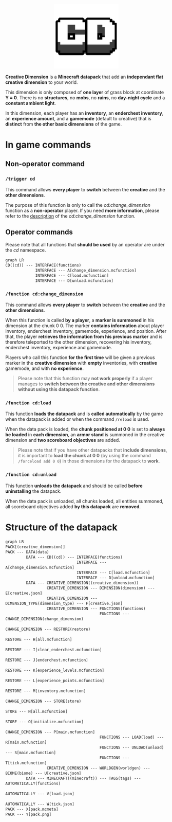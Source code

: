 <div align = "center">
  <img src = "./creative_dimension/pack.png" width = "200" height = "200"/>
</div>

**Creative Dimension** is a **Minecraft datapack** that add an **independant flat creative dimension** to your world.

This dimension is only composed of **one layer** of grass block at coordinate **Y = 0**. 
There is no **structures**, no **mobs**, no **rains**, no **day-night cycle** and a **constant ambient light**. 

In this dimension, each player has an **inventory**, an **enderchest inventory**, an **experience amount**, and a **gamemode** (default to creative) that is **distinct** from **the other basic dimensions** of the game.


# In game commands

## Non-operator command
### `/trigger cd`

This command allows **every player** to **switch** between the **creative** and the **other dimensions**.

The purpose of this function is only to call the *cd:change_dimension* function as a **non-operator** player. If you need **more information**, please refer to the [description](#function-cdchange_dimension) of the *cd:change_dimension* function.

## Operator commands

Please note that all functions that **should be used** by an operator are under the *cd* namespace.

```mermaid
graph LR
CD((cd)) --- INTERFACE(functions)
             INTERFACE --- A[change_dimension.mcfunction]
             INTERFACE --- C[load.mcfunction]
             INTERFACE --- D[unload.mcfunction]
```

### `/function cd:change_dimension`

This command allows **every player** to **switch** between the **creative** and the **other dimensions**.

When this function is called **by a player**, a **marker is summoned** in his dimension at the chunk 0 0. The marker **contains information** about player inventory, enderchest inventory, gamemode, experience, and position.
After that, the player **retrieves the information from his previous marker** and is therefore teleported to the other dimension, recovering his inventory, enderchest inventory, experience and gamemode.

Players who call this function **for the first time** will be given a previous marker in the **creative dimension** with **empty** inventories, with **creative** gamemode, and with **no experience**.

> Please note that this function may **not work properly** if a player manages to **switch between the creative and other dimensions without using this datapack function**.


### `/function cd:load`

This function **loads the datapack** and is **called automatically** by the game when the datapack is added or when the command `/reload` is used.

When the data pack is loaded, the **chunk positioned at 0 0** is set to **always be loaded** in **each dimension**, an **armor stand** is summoned in the creative dimension and **two scoreboard objectives** are added.

> Please note that if you have other datapacks that **include dimensions**, it is important to **load the chunk at 0 0** (by using the command `/forceload add 0 0`) in those dimensions for the datapack to **work**.


### `/function cd:unload`

This function **unloads the datapack** and should be called **before uninstalling** the datapack.

When the data pack is unloaded, all chunks loaded, all entities summoned, all scoreboard objectives added **by this datapack** are **removed**.


# Structure of the datapack

```mermaid
graph LR
PACK[(creative_dimension)]
PACK --- DATA(data)
         DATA --- CD((cd)) --- INTERFACE(functions)
                               INTERFACE --- A[change_dimension.mcfunction]
                               INTERFACE --- C[load.mcfunction]
                               INTERFACE --- D[unload.mcfunction]
         DATA --- CREATIVE_DIMENSION((creative_dimension))
                  CREATIVE_DIMENSION --- DIMENSION(dimension) --- E[creative.json]
                  CREATIVE_DIMENSION --- DIMENSION_TYPE(dimension_type) --- F[creative.json]
                  CREATIVE_DIMENSION --- FUNCTIONS(functions)
                                         FUNCTIONS --- CHANGE_DIMENSION(change_dimension)
                                                       CHANGE_DIMENSION --- RESTORE(restore)
                                                                            RESTORE --- H[all.mcfunction]
                                                                            RESTORE --- I[clear_enderchest.mcfunction]
                                                                            RESTORE --- J[enderchest.mcfunction]
                                                                            RESTORE --- K[experience_levels.mcfunction]
                                                                            RESTORE --- L[experience_points.mcfunction]
                                                                            RESTORE --- M[inventory.mcfunction]
                                                       CHANGE_DIMENSION --- STORE(store)
                                                                            STORE --- N[all.mcfunction]
                                                                            STORE --- O[initialize.mcfunction]
                                                       CHANGE_DIMENSION --- P[main.mcfunction]
                                         FUNCTIONS --- LOAD(load) --- R[main.mcfunction]
                                         FUNCTIONS --- UNLOAD(unload) --- S[main.mcfunction]
                                         FUNCTIONS --- T[tick.mcfunction]
                  CREATIVE_DIMENSION --- WORLDGEN(worldgen) --- BIOME(biome) --- U[creative.json]
         DATA --- MINECRAFT((minecraft)) --- TAGS(tags) --- AUTOMATICALLY(functions)
                                                            AUTOMATICALLY --- V[load.json]
                                                            AUTOMATICALLY --- W[tick.json]
PACK --- X[pack.mcmeta]
PACK --- Y[pack.png]
```
